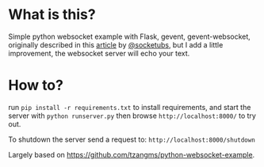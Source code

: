 What is this?
==========

Simple python websocket example with Flask, gevent, gevent-websocket, originally described in this [article](http://www.socketubs.net/2012/10/28/Websocket_with_flask_and_gevent/) by [@socketubs](http://github.com/socketubs/), but I add a little improvement, the websocket server will echo your text.

How to?
==========

run `pip install -r requirements.txt` to install requirements, and start the server with `python runserver.py` then browse `http://localhost:8000/` to try out.

To shutdown the server send a request to: `http://localhost:8000/shutdown`


Largely based on https://github.com/tzangms/python-websocket-example.

